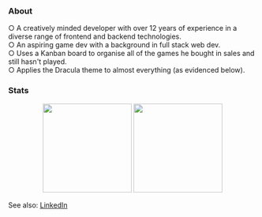 ### About

○ A creatively minded developer with over 12 years of experience in a diverse range of frontend and backend technologies.  
○ An aspiring game dev with a background in full stack web dev.  
○ Uses a Kanban board to organise all of the games he bought in sales and still hasn't played.  
○ Applies the Dracula theme to almost everything (as evidenced below).

### Stats

<div align="center">
  <img height="180em" src="https://github-readme-stats.vercel.app/api?username=riari&count_private=true&show_icons=true&theme=dracula&bg_color=-45deg,282A36,3D3344" />
  <img height="180em" src="https://github-readme-stats.vercel.app/api/top-langs/?username=riari&theme=dracula&bg_color=-45deg,282A36,3D3344&layout=compact&langs_count=6&exclude_repo=riari.dev,laravel-forum-frontend,dailies,vuepress-api-test,arvale.world,drf-vue,tron-legacy-atom,rna-guild.net" />
</div>

See also: [LinkedIn](https://www.linkedin.com/in/riari/)

<!-- Resources -->
<!-- GitHub Stats: https://github.com/anuraghazra/github-readme-stats -->
